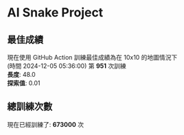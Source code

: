 
# AI Snake Project

## **最佳成績**




























現在使用 GitHub Action 訓練最佳成績為在 10x10 的地圖情況下  
(時間 2024-12-05 05:36:00) 第 **951** 次訓練  
**長度**: 48.0  
**探索值**: 0.01

























































## 總訓練次數
現在已經訓練了: **673000** 次
